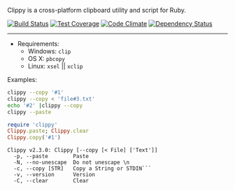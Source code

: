 Clippy is a  cross-platform clipboard utility and script for Ruby.

[![Build Status](https://travis-ci.org/envygeeks/clippy.svg?branch=master)][travis]
[![Test Coverage](https://codeclimate.com/github/envygeeks/clippy/badges/coverage.svg)][coverage]
[![Code Climate](https://codeclimate.com/github/envygeeks/clippy/badges/gpa.svg)][codeclimate]
[![Dependency Status](https://gemnasium.com/envygeeks/clippy.svg)][gemnasium]

[gemnasium]: https://gemnasium.com/envygeeks/clippy
[codeclimate]: https://codeclimate.com/github/envygeeks/clippy
[coverage]: https://codeclimate.com/github/envygeeks/clippy/coverage
[travis]: https://travis-ci.org/envygeeks/clippy
---
* Requirements:
  * Windows: `clip`
  * OS X: `pbcopy`
  * Linux: `xsel` || `xclip`

Examples:

```bash
clippy --copy '#1'
clippy --copy < 'file#3.txt'
echo '#2' |clippy --copy
clippy --paste
```

```ruby
require 'clippy'
Clippy.paste; Clippy.clear
Clippy.copy('#1')
```

```
Clippy v2.3.0: Clippy [--copy [< File] ['Text']]
  -p, --paste        Paste
  -N, --no-unescape  Do not unescape \n
  -c, --copy [STR]   Copy a String or STDIN```
  -v, --version      Version
  -C, --clear        Clear
```
